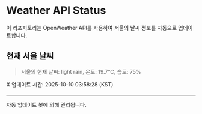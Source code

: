 
# Weather API Status

이 리포지토리는 OpenWeather API를 사용하여 서울의 날씨 정보를 자동으로 업데이트합니다.

## 현재 서울 날씨
> 서울의 현재 날씨: light rain, 온도: 19.7°C, 습도: 75%

⏳ 업데이트 시간: 2025-10-10 03:58:28 (KST)

---
자동 업데이트 봇에 의해 관리됩니다.
